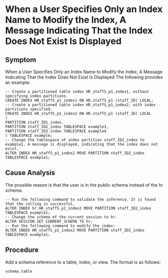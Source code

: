 # When a User Specifies Only an Index Name to Modify the Index, A Message Indicating That the Index Does Not Exist Is Displayed<a name="EN-US_TOPIC_0291615105"></a>

## Symptom<a name="section11297759192710"></a>

When a User Specifies Only an Index Name to Modify the Index, A Message Indicating That the Index Does Not Exist Is Displayed The following provides an example:

```
-- Create a partitioned table index HR_staffS_p1_index1, without specifying index partitions.
CREATE INDEX HR_staffS_p1_index1 ON HR.staffS_p1 (staff_ID) LOCAL; 
-- Create a partitioned table index HR_staffS_p1_index2, with index partitions specified.
CREATE INDEX HR_staffS_p1_index2 ON HR.staffS_p1 (staff_ID) LOCAL 
(   
PARTITION staff_ID1_index,    
PARTITION staff_ID2_index TABLESPACE example3,    
PARTITION staff_ID3_index TABLESPACE example4 
) TABLESPACE example; 
-- Change the tablespace of index partition staff_ID2_index to example1. A message is displayed, indicating that the index does not exist.
ALTER INDEX HR_staffS_p1_index2 MOVE PARTITION staff_ID2_index TABLESPACE example1;
```

## Cause Analysis<a name="section13485101002814"></a>

The possible reason is that the user is in the public schema instead of the hr schema.

```
-- Run the following command to validate the inference. It is found that the calling is successful.
ALTER INDEX hr.HR_staffS_p1_index2 MOVE PARTITION staff_ID2_index TABLESPACE example1;
-- Change the schema of the current session to hr.
ALTER SESSION SET CURRENT_SCHEMA TO hr;
-- Run the following command to modify the index:
ALTER INDEX HR_staffS_p1_index2 MOVE PARTITION staff_ID2_index TABLESPACE example1;
```

## Procedure<a name="section12373188285"></a>

Add a schema reference to a table, index, or view. The format is as follows:

```
schema.table
```

